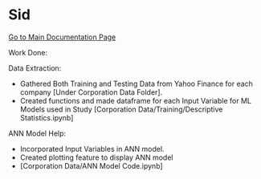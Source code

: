 # Sid

[Go to Main Documentation Page](../README.md)

Work Done:

  Data Extraction:
  - Gathered Both Training and Testing Data from Yahoo Finance for each company [Under Corporation Data Folder].
  - Created functions and made dataframe for each Input Variable for ML Models used in Study [Corporation Data/Training/Descriptive Statistics.ipynb]


  ANN Model Help:
  - Incorporated Input Variables in ANN model.
  - Created plotting feature to display ANN model
  - [Corporation Data/ANN Model Code.ipynb]
